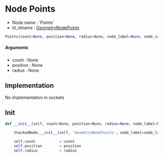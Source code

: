 # Node Points

- Node name : 'Points'
- bl_idname : [GeometryNodePoints](https://docs.blender.org/api/current/bpy.types.{bl_idname}.html)


``` python
Points(count=None, position=None, radius=None, node_label=None, node_color=None)
```
##### Arguments

- count : None
- position : None
- radius : None

## Implementation

No implementation in sockets

## Init

``` python
def __init__(self, count=None, position=None, radius=None, node_label=None, node_color=None):

    StackedNode.__init__(self, 'GeometryNodePoints', node_label=node_label, node_color=node_color)

    self.count           = count
    self.position        = position
    self.radius          = radius
```
